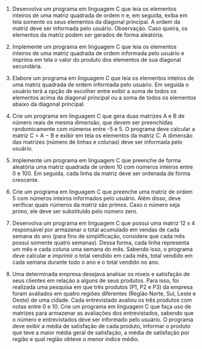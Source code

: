 1. Desenvolva um programa em linguagem C que leia os elementos inteiros de uma matriz quadrada
   de ordem n e, em seguida, exiba em tela somente os seus elementos da diagonal principal. A ordem
   da matriz deve ser informada pelo usuário. Observação. Caso queira, os elementos da matriz podem
   ser gerados de forma aleatória.
   
2. Implemente um programa em linguagem C que leia os elementos inteiros de uma matriz quadrada
   de ordem informada pelo usuário e imprima em tela o valor do produto dos elementos de sua
   diagonal secundária.

3. Elabore um programa em linguagem C que leia os elementos inteiros de uma matriz quadrada de
   ordem informada pelo usuário. Em seguida o usuário terá a opção de escolher entre exibir a soma
   de todos os elementos acima da diagonal principal ou a soma de todos os elementos abaixo da
   diagonal principal.

4. Crie um programa em linguagem C que gera duas matrizes A e B de número reais de mesma
   dimensão, que devem ser preenchidas randomicamente com números entre -5 e 5. O programa
   deve calcular a matriz C = A − B e exibir em tela os elementos da matriz C. A dimensão das
   matrizes (número de linhas e colunas) deve ser informada pelo usuário.

5. Implemente um programa em linguagem C que preenche de forma aleatória uma matriz quadrada
   de ordem 10 com números inteiros entre 0 e 100. Em seguida, cada linha da matriz deve ser
   ordenada de forma crescente.

6. Crie um programa em linguagem C que preenche uma matriz de ordem 5 com números inteiros
   informados pelo usuário. Além disso, deve verificar quais números da matriz são primos. Caso o
   número seja primo, ele deve ser substituído pelo número zero.

7. Desenvolva um programa em linguagem C que possui uma matriz 12 x 4 responsável por armazenar
   o total acumulado em vendas de cada semana do ano (para fins de simplificação, considere que cada
   mês possui somente quatro semanas). Dessa forma, cada linha representa um mês e cada coluna
   uma semana do mês. Sabendo isso, o programa deve calcular e imprimir o total vendido em cada
   mês, total vendido em cada semana durante todo o ano e o total vendido no ano.

8. Uma determinada empresa desejava analisar os níveis e satisfação de seus clientes em relação a
   alguns de seus produtos. Para isso, foi realizada uma pesquisa em que três produtos (P1, P2 e P3) da
   empresa foram avaliados em quatro regiões diferentes (Região Norte, Sul, Leste e Oeste) de uma
   cidade. Cada entrevistado avaliou os três produtos com notas entre 0 e 10. Crie um programa em
   linguagem C que faça uso de matrizes para armazenar as avaliações dos entrevistados, sabendo que
   o número e entrevistados deve ser informado pelo usuário. O programa deve exibir a média de
   satisfação de cada produto, informar o produto que teve a maior média geral de satisfação, a média
   de satisfação por região e qual região obteve o menor índice médio.

